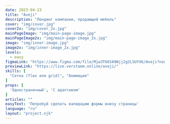 ```yaml
---
date: 2023-04-23
title: "Aveji"
description: "Лендинг компании, продающей мебель"
cover: "img/cover.jpg"
cover2x: "img/cover_2x.jpg"
mainPageImage: "img/main-page-image.jpg"
mainPageImage2x: "img/main-page-image_2x.jpg"
image: "img/inner-image.jpg"
image2x: "img/inner-image_2x.jpg"
levels:
  - easy
figmaLink: "https://www.figma.com/file/Mjw3T665A9Wjj2g2LSUYX6/Aveji?node-id=0%3A1&t=jLRrg3pCZIfELRZt-1"
previewLink: "https://live.verstaem.online/aveji/"
skills: [
  "Сетка (flex или grid)", "Анимация"
]
props: [
  'Одностраничный', 'С адаптивом'
]
articles: ""
easyText: 'Попробуй сделать валидацию формы внизу страницы'
language: "ru"
layout: "project.njk"
---
```


